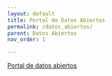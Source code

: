 ```yaml
---
layout: default
title: Portal de Datos Abiertos
permalink: /datos_abiertos/
parent: Datos Abiertos
nav_order: 1

---
```


<div class="nonfooter text-justify ">

<a href=”https://datos.cdmx.gob.mx/pages/home/” target=”_blank”> Portal de datos abiertos</a>


<div>